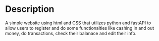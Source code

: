 # Description

A simple website using html and CSS that utilizes python and fastAPI to allow users to register and do some functionalties like cashing in and out money, do transactions, check their balanace and edit their info. 

